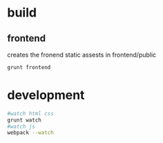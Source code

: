 # build
## frontend
creates the fronend static assests in frontend/public
```bash
grunt frontend
```

# development
```bash
#watch html css 
grunt watch
#watch js
webpack --watch
```

